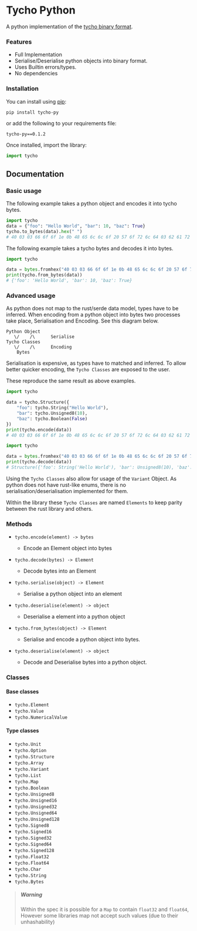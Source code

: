 # Tycho Python

A python implementation of the [tycho binary format](https://github.com/samhdev/tycho).

### Features
- Full Implementation
- Serialise/Deserialise python objects into binary format.
- Uses Builtin errors/types.
- No dependencies


### Installation
You can install using [pip](https://pypi.org/project/tycho-py/):
```
pip install tycho-py
```

or add the following to your requirements file:
```
tycho-py==0.1.2
```

Once installed, import the library:
```python
import tycho
```

## Documentation

### Basic usage
The following example takes a python object and encodes it into tycho bytes.
```python
import tycho
data = {"foo": "Hello World", "bar": 10, "baz": True}
tycho.to_bytes(data).hex(" ")
# 40 03 03 66 6f 6f 1e 0b 48 65 6c 6c 6f 20 57 6f 72 6c 64 03 62 61 72 11 0a 03 62 61 7a 10 01
```

The following example takes a tycho bytes and decodes it into bytes.
```python
import tycho

data = bytes.fromhex("40 03 03 66 6f 6f 1e 0b 48 65 6c 6c 6f 20 57 6f 72 6c 64 03 62 61 72 11 0a 03 62 61 7a 10 01")
print(tycho.from_bytes(data))  
# {'foo': 'Hello World', 'bar': 10, 'baz': True}
```

### Advanced usage
As python does not map to the rust/serde data model, types have to be inferred. 
When encoding from a python object into bytes two processes take place, Serialisation and Encoding.
See this diagram below.
```
Python Object
   \/    /\      Serialise
Tycho Classes
   \/    /\      Encoding
    Bytes          
```

Serialisation is expensive, as types have to matched and inferred. 
To allow better quicker encoding, the `Tycho Classes` are exposed to the user.

These reproduce the same result as above examples.
```python
import tycho

data = tycho.Structure({
    "foo": tycho.String("Hello World"),
    "bar": tycho.Unsigned8(10),
    "baz": tycho.Boolean(False)
})
print(tycho.encode(data))
# 40 03 03 66 6f 6f 1e 0b 48 65 6c 6c 6f 20 57 6f 72 6c 64 03 62 61 72 11 0a 03 62 61 7a 10 01
```

```python
import tycho

data = bytes.fromhex("40 03 03 66 6f 6f 1e 0b 48 65 6c 6c 6f 20 57 6f 72 6c 64 03 62 61 72 11 0a 03 62 61 7a 10 01")
print(tycho.decode(data))
# Structure({'foo': String('Hello World'), 'bar': Unsigned8(10), 'baz': Boolean(True)})
```

Using the `Tycho Classes` also allow for usage of the `Variant` Object. As python does not have rust-like enums,
there is no serialisation/deserialisation implemented for them.

Within the library these `Tycho Classes` are named `Elements` to keep parity between the rust library and others.

### Methods
- `tycho.encode(element) -> bytes`
    - Encode an Element object into bytes
    
- `tycho.decode(bytes) -> Element`
    - Decode bytes into an Element
    
- `tycho.serialise(object) -> Element` 
    - Serialise a python object into an element
    
- `tycho.deserialise(element) -> object` 
    - Deserialise a element into a python object
    
- `tycho.from_bytes(object) -> Element` 
    - Serialise and encode a python object into bytes.
    
- `tycho.deserialise(element) -> object` 
    - Decode and Deserialise bytes into a python object.

### Classes
#### Base classes
- `tycho.Element`
- `tycho.Value`
- `tycho.NumericalValue`

#### Type classes
- `tycho.Unit`
- `tycho.Option`
- `tycho.Structure`
- `tycho.Array`
- `tycho.Variant`
- `tycho.List`
- `tycho.Map`
- `tycho.Boolean`
- `tycho.Unsigned8`
- `tycho.Unsigned16`
- `tycho.Unsigned32`
- `tycho.Unsigned64`
- `tycho.Unsigned128`
- `tycho.Signed8`
- `tycho.Signed16`
- `tycho.Signed32`
- `tycho.Signed64`
- `tycho.Signed128`
- `tycho.Float32`
- `tycho.Float64`
- `tycho.Char`
- `tycho.String`
- `tycho.Bytes`


> ##### Warning
> Within the spec it is possible for a `Map` to contain `float32` and `float64`,
> However some libraries map not accept such values (due to their unhashability)
